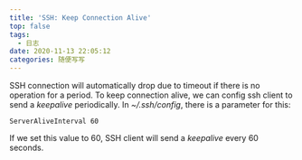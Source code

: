 ```yaml
---
title: 'SSH: Keep Connection Alive'
top: false
tags:
  - 日志
date: 2020-11-13 22:05:12
categories: 随便写写
---
```


SSH connection will automatically drop due to timeout if there is no operation for a period. To keep connection alive, we can config ssh client to send a *keepalive* periodically. In *~/.ssh/config*, there is a parameter for this:


```
ServerAliveInterval 60
```

If we set this value to 60, SSH client will send a *keepalive* every 60 seconds.
